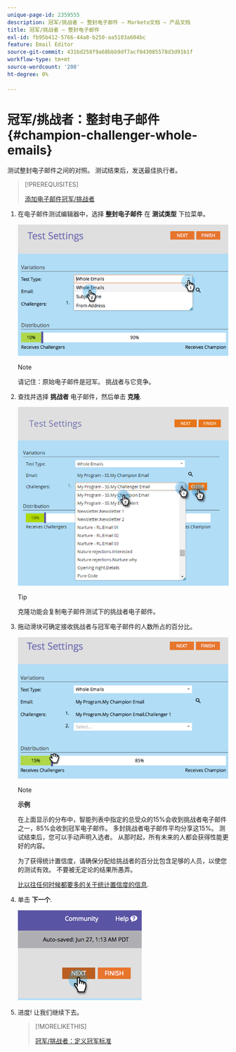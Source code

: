 ```yaml
---
unique-page-id: 2359555
description: 冠军/挑战者 — 整封电子邮件 — Marketo文档 — 产品文档
title: 冠军/挑战者 — 整封电子邮件
exl-id: fb95b412-5766-44a8-b250-aa5103a604bc
feature: Email Editor
source-git-commit: 431bd258f9a68bbb9df7acf043085578d3d91b1f
workflow-type: tm+mt
source-wordcount: '208'
ht-degree: 0%

---
```


# 冠军/挑战者：整封电子邮件 {#champion-challenger-whole-emails}

测试整封电子邮件之间的对照。 测试结束后，发送最佳执行者。

>[!PREREQUISITES]
>
>[添加电子邮件冠军/挑战者](/help/marketo/product-docs/email-marketing/general/functions-in-the-editor/email-tests-champion-challenger/add-an-email-champion-challenger.md)

1. 在电子邮件测试编辑器中，选择 **整封电子邮件** 在 **测试类型** 下拉菜单。

   ![](assets/image2014-9-12-16-3a39-3a14.png)

   >[!NOTE]
   >
   >请记住：原始电子邮件是冠军。 挑战者与它竞争。

1. 查找并选择 **挑战者** 电子邮件，然后单击 **克隆**.

   ![](assets/image2015-8-10-11-3a46-3a28.png)

   >[!TIP]
   >
   >克隆功能会复制电子邮件测试下的挑战者电子邮件。

1. 拖动滑块可确定接收挑战者与冠军电子邮件的人数所占的百分比。

   ![](assets/image2014-9-12-16-3a41-3a44.png)

   >[!NOTE]
   >
   >**示例**
   >
   >在上面显示的分布中，智能列表中指定的总受众的15%会收到挑战者电子邮件之一，85%会收到冠军电子邮件。 多封挑战者电子邮件平均分享这15%。 测试结束后，您可以手动声明入选者。 从那时起，所有未来的人都会获得性能更好的内容。

   为了获得统计置信度，请确保分配给挑战者的百分比包含足够的人员，以使您的测试有效。 不要被无定论的结果所愚弄。

   [比以往任何时候都要多的关于统计置信度的信息](https://en.wikipedia.org/wiki/Confidence_interval).

1. 单击 **下一个**.

   ![](assets/image2014-9-12-16-3a42-3a9.png)

1. 进度! 让我们继续下去。

   >[!MORELIKETHIS]
   >
   >[冠军/挑战者：定义冠军标准](/help/marketo/product-docs/email-marketing/general/functions-in-the-editor/email-tests-champion-challenger/champion-challenger-define-champion-criteria.md)
